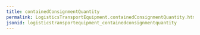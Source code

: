 ```yaml
---
title: containedConsignmentQuantity
permalink: LogisticsTransportEquipment.containedConsignmentQuantity.html
jsonid: logisticstransportequipment_containedconsignmentquantity
---
```

